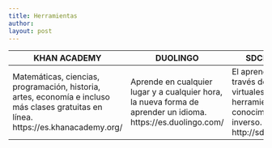 ```yaml
---
title: Herramientas
author:
layout: post
---
```

<div class="table-wrapper">
  <table>
    <thead>
      <tr>
        <th>KHAN ACADEMY</th>
        <th>DUOLINGO</th>
        <th>SDCDIGITAL</th>
        <th>VIDEOS</th>
        <th>BIBLIOTECA DIGITAL</th>
      </tr>
    </thead>
    <tbody>
      <tr>
        <td>Matemáticas, ciencias, programación, historia, artes, economía e
          incluso más clases gratuitas en línea. https://es.khanacademy.org/</td>
        <td>Aprende en cualquier lugar y a cualquier hora, la nueva forma 
          de aprender un idioma. https://es.duolingo.com/</td>
        <td>El aprendizaje a través de aulas virtuales como herramienta
          al conocimiento inverso. http://sdcdigital.mx/</td>
        <td>Videos Educativos para Bachillerato. Un recurso innovador 
          para facilitar tus estudios. http://www.tuprepaenvideos.sep.gob.mx/</td>
        <td>Acceso al acervo digital de la Biblioteca Nacional de 
          Ciencia y Tecnología del IPN. https://www.ipn.mx/bibliotecas-publicaciones/</td>
      </tr>
    </tbody>
  </table>
</div>
